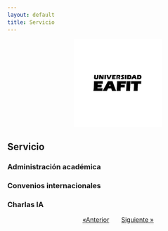 ```yaml
---
layout: default
title: Servicio
---
```


<div align="center">
  <a href="https://github.com/othneildrew/Best-README-Template">
    <img src="Figs/logo-firma-2023.jpg" alt="Logo" width="200" height="200">
  </a>
</div>

## **Servicio**

### Administración académica

### Convenios internacionales

### Charlas IA

<div align="center">
    <a href="./Investigacion.html">&laquo;Anterior</a>
    &nbsp; &nbsp; &nbsp;
    <a href="./Informe.html">Siguiente &raquo;</a>
</div>



